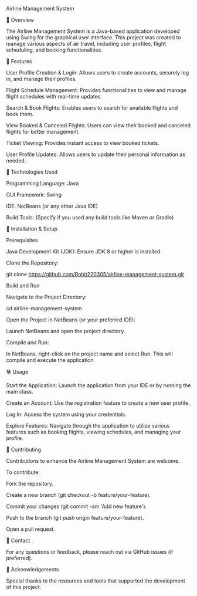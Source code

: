 
Airline Management System

📌 Overview

The Airline Management System is a Java-based application developed using Swing for the graphical user interface. This project was created to manage various aspects of air travel, including user profiles, flight scheduling, and booking functionalities.

🚀 Features

User Profile Creation & Login: Allows users to create accounts, securely log in, and manage their profiles.

Flight Schedule Management: Provides functionalities to view and manage flight schedules with real-time updates.

Search & Book Flights: Enables users to search for available flights and book them.

View Booked & Canceled Flights: Users can view their booked and canceled flights for better management.

Ticket Viewing: Provides instant access to view booked tickets.

User Profile Updates: Allows users to update their personal information as needed.


🔧 Technologies Used

Programming Language: Java

GUI Framework: Swing

IDE: NetBeans (or any other Java IDE)

Build Tools: (Specify if you used any build tools like Maven or Gradle)



📂 Installation & Setup

Prerequisites

Java Development Kit (JDK): Ensure JDK 8 or higher is installed.

Clone the Repository:

git clone https://github.com/Rohit220305/airline-management-system.git

Build and Run

Navigate to the Project Directory:

cd airline-management-system

Open the Project in NetBeans (or your preferred IDE):

Launch NetBeans and open the project directory.

Compile and Run:

In NetBeans, right-click on the project name and select Run. This will compile and execute the 
application.


🛠 Usage

Start the Application: Launch the application from your IDE or by running the main class.

Create an Account: Use the registration feature to create a new user profile.

Log In: Access the system using your credentials.

Explore Features: Navigate through the application to utilize various features such as booking 
flights, viewing schedules, and managing your profile.


🤝 Contributing

Contributions to enhance the Airline Management System are welcome. 

To contribute:

Fork the repository.

Create a new branch (git checkout -b feature/your-feature).

Commit your changes (git commit -am 'Add new feature').

Push to the branch (git push origin feature/your-feature).

Open a pull request.


📧 Contact

For any questions or feedback, please reach out via GitHub issues  (if preferred).


📅 Acknowledgements

Special thanks to the resources and tools that supported the development of this project.
